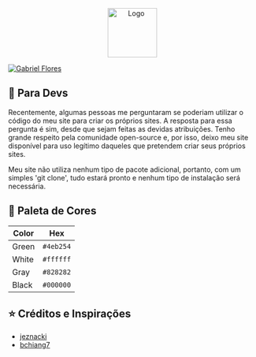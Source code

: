 <div align="center">
  <a href="https://www.gabriel-flores.dev/">
     <img alt="Logo" src="https://github.com/GabrielFlores8227/my-portfolio/blob/main/assets/images/icon/green-icon.png" width="100" />
  </a>
</div>

[![Gabriel Flores](https://github.com/GabrielFlores8227/my-portfolio/blob/main/assets/images/banner/screen.gif)](https://www.gabriel-flores.dev/)

## 🚨 Para Devs

Recentemente, algumas pessoas me perguntaram se poderiam utilizar o código do meu site para criar os próprios sites. 
A resposta para essa pergunta é sim, desde que sejam feitas as devidas atribuições. Tenho grande respeito pela comunidade open-source 
e, por isso, deixo meu site disponível para uso legítimo daqueles que pretendem criar seus próprios sites.<br>

Meu site não utiliza nenhum tipo de pacote adicional, portanto, com um simples 'git clone', tudo estará pronto e nenhum tipo de 
instalação será necessária.

## 🎨 Paleta de Cores

| Color          | Hex                                                                |
| -------------- | ------------------------------------------------------------------ |
| Green          | `#4eb254` |
| White          | `#ffffff` |
| Gray           | `#828282` |
| Black          | `#000000` |

## ⭐ Créditos e Inspirações

<ul>
   <li>
      <a target="_blank" href="https://github.com/jeznacki/">
        jeznacki
      </a>
  </li>
  <li>
      <a target="_blank" href="https://github.com/bchiang7">
        bchiang7
      </a>
  </li>
</ul>
